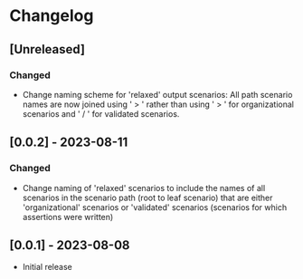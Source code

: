 # Changelog

## [Unreleased]

### Changed

- Change naming scheme for 'relaxed' output scenarios: All path scenario names are now joined using ' > ' rather than using ' > ' for organizational scenarios and ' / ' for validated scenarios.

## [0.0.2] - 2023-08-11

### Changed

- Change naming of 'relaxed' scenarios to include the names of all scenarios in the scenario path (root to leaf scenario) that are either 'organizational' scenarios or 'validated' scenarios (scenarios for which assertions were written)

## [0.0.1] - 2023-08-08

- Initial release

